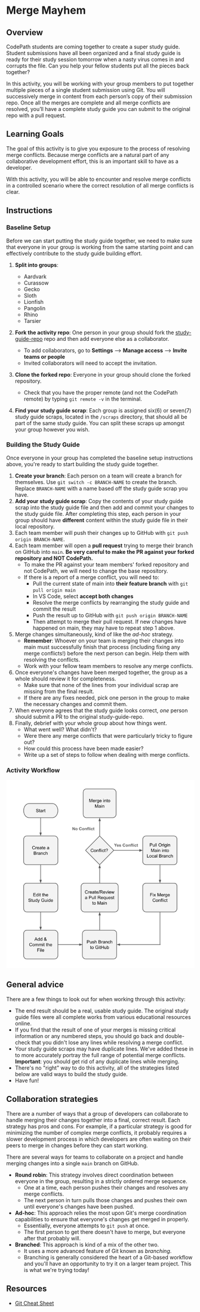 # Merge Mayhem

## Overview

CodePath students are coming together to create a super study guide. Student submissions have all been organized and a final study guide is ready for their study session tomorrow when a nasty virus comes in and corrupts the file. Can you help your fellow students put all the pieces back together?

In this activity, you will be working with your group members to put together multiple pieces of a single student submission using Git. You will successively merge in content from each person’s copy of their submission repo. Once all the merges are complete and all merge conflicts are resolved, you’ll have a complete study guide you can submit to the original repo with a pull request.

## Learning Goals

The goal of this activity is to give you exposure to the process of resolving merge conflicts. Because merge conflicts are a natural part of any collaborative development effort, this is an important skill to have as a developer.

With this activity, you will be able to encounter and resolve merge conflicts in a controlled scenario where the correct resolution of all merge conflicts is clear.

## Instructions

### Baseline Setup

Before we can start putting the study guide together, we need to make sure that everyone in your group is working from the same starting point and can effectively contribute to the study guide building effort.

<!--Update group names -->
1. **Split into groups**:
   - Aardvark
   - Curassow
   - Gecko
   - Sloth
   - Lionfish
   - Pangolin
   - Rhino
   - Tarsier

2. **Fork the activity repo**: One person in your group should fork the [study-guide-repo](./public-repo-link) <!--Insert public repo--> repo and then add everyone else as a collaborator.
    - To add collaborators, go to **Settings** --> **Manage access** --> **Invite teams or people**
    - Invited collaborators will need to accept the invitation.
3. **Clone the forked repo**: Everyone in your group should clone the forked repository.
    - Check that you have the proper remote (and not the CodePath remote) by typing `git remote -v` in the terminal.

4. **Find your study guide scrap**: Each group is assigned six(6) or seven(7) study guide scraps, located in the `/scraps` directory, that should all be part of the same study guide. You can split these scraps up amongst your group however you wish.

### Building the Study Guide

Once everyone in your group has completed the baseline setup instructions above, you're ready to start building the study guide together.

1. **Create your branch**: Each person on a team will create a branch for themselves. Use `git switch -c BRANCH-NAME` to create the branch. Replace `BRANCH-NAME` with a name based off the study guide scrap you have.
2. **Add your study guide scrap**: Copy the contents of your study guide scrap into the study guide file and then add and commit your changes to the study guide file. After completing this step, each person in your group should have **different** content within the study guide file in their local repository.
3. Each team member will push their changes up to GitHub with `git push origin BRANCH-NAME`.
4. Each team member will open a **pull request** trying to merge their branch on GitHub into `main`.  **Be very careful to make the PR against your forked repository and NOT CodePath.**
    - To make the PR against your team members' forked repository and not CodePath, we will need to change the base repository.
    - If there is a report of a merge conflict, you will need to:
       - Pull the current state of main into **their feature branch** with `git pull origin main`
       - In VS Code, select **accept both changes**
       - Resolve the merge conflicts by rearranging the study guide and commit the result
       - Push the result up to GitHub with `git push origin BRANCH-NAME`
       - Then attempt to merge their pull request. If new changes have happened on main, they may have to repeat step 1 above.
5. Merge changes simultaneously, kind of like the _ad-hoc_ strategy.
    - **Remember**: Whoever on your team is merging their changes into main must successfully finish that process (including fixing any merge conflicts!) before the next person can begin.  Help them with resolving the conflicts.
    - Work with your fellow team members to resolve any merge conflicts.
6. Once everyone's changes have been merged together, the group as a whole should review it for completeness.
    - Make sure that none of the lines from your individual scrap are missing from the final result.
    - If there are any fixes needed, pick one person in the group to make the necessary changes and commit them.
7. When everyone agrees that the study guide looks correct, _one_ person should submit a PR to the original study-guide-repo.
8. Finally, debrief with your whole group about how things went.
    - What went well? What didn't?
    - Were there any merge conflicts that were particularly tricky to figure out?
    - How could this process have been made easier?
    - Write up a set of steps to follow when dealing with merge conflicts.

### Activity Workflow

![activity workflow](./merge-mayhem.png)

## General advice

There are a few things to look out for when working through this activity:

- The end result should be a real, usable study guide. The original study guide files were all complete works from various educational resources online.
- If you find that the result of one of your merges is missing critical information or any numbered steps, you should go back and double-check that you didn't lose any lines while resolving a merge conflict.
- Your study guide scraps may have duplicate lines. We've added these in to more accurately portray the full range of potential merge conflicts. **Important**: you should get rid of any duplicate lines while merging.
- There's no "right" way to do this activity, all of the strategies listed below are valid ways to build the study guide.
- Have fun!

## Collaboration strategies

There are a number of ways that a group of developers can collaborate to handle merging their changes together into a final, correct result. Each strategy has pros and cons. For example, if a particular strategy is good for minimizing the number of complex merge conflicts, it probably requires a slower development process in which developers are often waiting on their peers to merge in changes before they can start working.

There are several ways for teams to collaborate on a project and handle merging changes into a single `main` branch on GitHub.

- **Round robin**: This strategy involves direct coordination between everyone in the group, resulting in a strictly ordered merge sequence.
  - One at a time, each person pushes their changes and resolves any merge conflicts.
  - The next person in turn pulls those changes and pushes their own until everyone's changes have been pushed.
- **Ad-hoc**: This approach relies the most upon Git's merge coordination capabilities to ensure that everyone's changes get merged in properly.
  - Essentially, everyone attempts to `git push` at once.
  - The first person to get there doesn't have to merge, but everyone after that probably will.
- **Branched**: This approach is kind of a mix of the other two.
  - It uses a more advanced feature of Git known as _branching_.
  - Branching is generally considered the heart of a Git-based workflow and you'll have an opportunity to try it on a larger team project. This is what we're trying today!

## Resources

- [Git Cheat Sheet](https://education.github.com/git-cheat-sheet-education.pdf)
